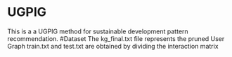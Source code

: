 # UGPIG
This is a a UGPIG method for sustainable development pattern recommendation.
#Dataset
The kg_final.txt file represents the pruned User Graph
train.txt and test.txt are obtained by dividing the interaction matrix
